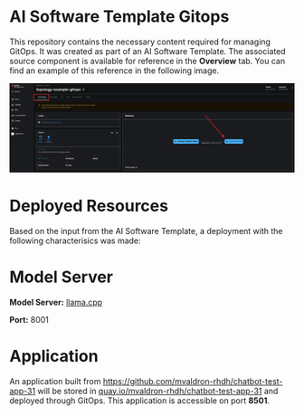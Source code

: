 # AI Software Template Gitops

This repository contains the necessary content required for managing GitOps. It was created as part of an AI Software Template. The associated source component is available for reference in the **Overview** tab. You can find an example of this reference in the following image.

![Overview Tab](./images/overview-dependency.png)

# Deployed Resources
Based on the input from the AI Software Template, a deployment with the following characterisics was made:

# Model Server
**Model Server:** [llama.cpp]( https://github.com/redhat-ai-dev/developer-images/tree/main/model-servers/llamacpp_python/0.3.8)

**Port:** 8001

# Application
An application built from https://github.com/mvaldron-rhdh/chatbot-test-app-31 will be stored in [quay.io/mvaldron-rhdh/chatbot-test-app-31](https://quay.io/mvaldron-rhdh/chatbot-test-app-31) and deployed through GitOps. This application is accessible on port **8501**.
